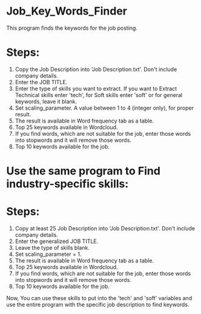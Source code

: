 # Job_Key_Words_Finder
This program finds the keywords for the job posting.

# Steps:

1. Copy the Job Description into 'Job Description.txt'. Don't include company details.
2. Enter the JOB TITLE.
3. Enter the type of skills you want to extract. If you want to Extract Technical skills enter 'tech', for Soft skills enter 'soft' or for general keywords, leave it blank.
4. Set scaling_parameter. A value between 1 to 4 (integer only), for proper result.
5. The result is available in Word frequency tab as a table.
6. Top 25 keywords available in Wordcloud.
7. If you find words, which are not suitable for the job, enter those words into stopwords and it will remove those words.
8. Top 10 keywords available for the job.


# Use the same program to Find industry-specific skills:

# Steps:

1. Copy at least 25 Job Description into 'Job Description.txt'. Don't include company details.
2. Enter the generalized JOB TITLE.
3. Leave the type of skills blank.
4. Set scaling_parameter = 1.
5. The result is available in Word frequency tab as a table.
6. Top 25 keywords available in Wordcloud.
7. If you find words, which are not suitable for the job, enter those words into stopwords and it will remove those words.
8. Top 10 keywords available for the job.

Now, You can use these skills to put into the 'tech' and 'soft' variables and use the entire program with the specific job description to find keywords.
